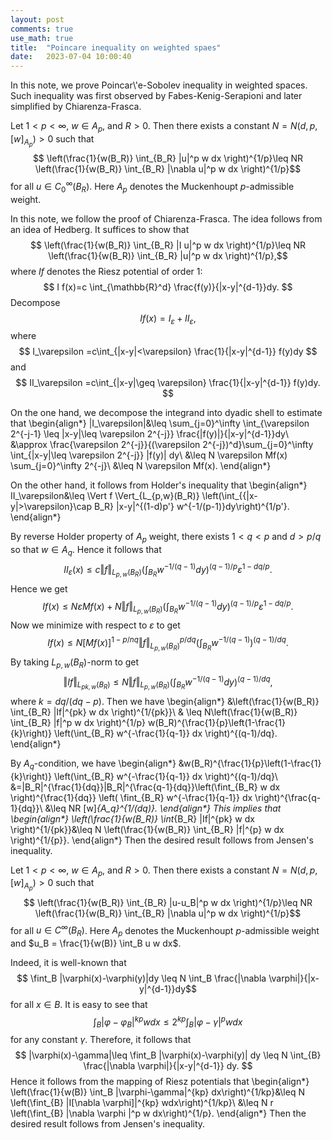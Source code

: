 ```yaml
---
layout: post
comments: true
use_math: true
title:  "Poincare inequality on weighted spaes"
date:   2023-07-04 10:00:40 
---
```

 

<div>
In this note, we prove Poincar\'e-Sobolev inequality in weighted spaces. Such inequality was first observed by Fabes-Kenig-Serapioni and later simplified by Chiarenza-Frasca.

Let $1<p<\infty$, $w\in A_p$, and $R>0$. Then there exists a constant $N=N(d,p,[w]_{A_p})>0$ such that 
$$ \left(\frac{1}{w(B_R)} \int_{B_R} |u|^p w dx \right)^{1/p}\leq NR \left(\frac{1}{w(B_R)} \int_{B_R} |\nabla u|^p w dx \right)^{1/p}$$
for all $u\in C_0^\infty(B_R)$. Here $A_p$ denotes the Muckenhoupt $p$-admissible weight. 

In this note, we follow the proof of Chiarenza-Frasca. The idea follows from an idea of Hedberg. It suffices to show that 
$$ \left(\frac{1}{w(B_R)} \int_{B_R} |I u|^p w dx \right)^{1/p}\leq NR \left(\frac{1}{w(B_R)} \int_{B_R} |u|^p w dx \right)^{1/p},$$
where $I f$ denotes the Riesz potential of order $1$:
$$
  I f(x)=c \int_{\mathbb{R}^d} \frac{f(y)}{|x-y|^{d-1}}dy.
$$
Decompose 
$$   If(x)=I_\varepsilon + II_{\varepsilon},$$
where 
$$
    I_\varepsilon =c\int_{|x-y|<\varepsilon} \frac{1}{|x-y|^{d-1}} f(y)dy 
$$
and
$$
    II_\varepsilon =c\int_{|x-y|\geq \varepsilon} \frac{1}{|x-y|^{d-1}} f(y)dy.
$$

On the one hand, we decompose the integrand into dyadic shell to estimate that
\begin{align*}
|I_\varepsilon|&\leq \sum_{j=0}^\infty \int_{\varepsilon 2^{-j-1} \leq |x-y|\leq \varepsilon 2^{-j}} \frac{|f(y)|}{|x-y|^{d-1}}dy\\
&\approx \frac{\varepsilon 2^{-j}}{(\varepsilon 2^{-j})^d}\sum_{j=0}^\infty \int_{|x-y|\leq \varepsilon 2^{-j}} |f(y)| dy\\
&\leq N \varepsilon Mf(x) \sum_{j=0}^\infty 2^{-j}\\
&\leq N \varepsilon Mf(x).
\end{align*}

On the other hand, it follows from Holder's inequality that 
\begin{align*}
II_\varepsilon&\leq \Vert f \Vert_{L_{p,w}(B_R)} \left(\int_{\{|x-y|>\varepsilon\}\cap B_R} |x-y|^{(1-d)p'} w^{-1/(p-1)}dy\right)^{1/p'}.
\end{align*}

By reverse Holder property of $A_p$ weight, there exists $1<q<p$ and $d>p/q$ so that $w\in A_q$. Hence it follows that 
$$
II_\varepsilon (x)\leq c \Vert f \Vert_{L_{p,w}(B_R)}\left(\int_{B_R} w^{-1/(q-1)} dy\right)^{(q-1)/p} \varepsilon^{1-dq/p}.
$$
Hence we get 
$$
If(x)\leq N \varepsilon M f(x) + N \Vert f \Vert_{L_{p,w}(B_R)} \left(\int_{B_R} w^{-1/(q-1)} dy\right)^{(q-1)/p} \varepsilon^{1-dq/p}.
$$
Now we minimize with respect to $\varepsilon$ to get 
$$ If(x)\leq N[Mf(x)]^{1-p/nq} \Vert f \Vert_{L_{p,w}(B_R)}^{p/dq} \left(\int_{B_R} w^{-1/(q-1)} \right)^{(q-1)/dq}.
$$
By taking $L_{p,w}(B_R)$-norm to get 
$$
   \Vert I f \Vert_{L_{pk,w}(B_R)} \leq N \Vert f \Vert_{L_{p,w}(B_R)} \left(\int_{B_R} w^{-1/(q-1)} dy \right)^{(q-1)/dq},
$$
where $k=dq/(dq-p)$. Then we have 
\begin{align*}
&\left(\frac{1}{w(B_R)} \int_{B_R} |If|^{pk} w dx \right)^{1/{pk}}\\
& \leq N\left(\frac{1}{w(B_R)} \int_{B_R} |f|^p w dx \right)^{1/p} w(B_R)^{\frac{1}{p}\left(1-\frac{1}{k}\right)} \left(\int_{B_R} w^{-\frac{1}{q-1}} dx \right)^{(q-1)/dq}.
\end{align*}

By $A_q$-condition, we have 
\begin{align*}
&w(B_R)^{\frac{1}{p}\left(1-\frac{1}{k}\right)} \left(\int_{B_R} w^{-\frac{1}{q-1}} dx \right)^{(q-1)/dq}\\
&=|B_R|^{\frac{1}{dq}}|B_R|^{\frac{q-1}{dq}}\left(\fint_{B_R} w dx \right)^{\frac{1}{dq}} \left( \fint_{B_R} w^{-\frac{1}{q-1}} dx \right)^{\frac{q-1}{dq}}\\
&\leq NR [w]_{A_q}^{1/(dq)}.
\end{align*}
This implies that 
\begin{align*}
\left(\frac{1}{w(B_R)} \int_{B_R} |If|^{pk} w dx \right)^{1/{pk}}&\leq N  \left(\frac{1}{w(B_R)} \int_{B_R} |f|^{p} w dx \right)^{1/{p}}.
\end{align*}
Then the desired result follows from Jensen's inequality.

 Let $1<p<\infty$, $w\in A_p$, and $R>0$. Then there exists a constant $N=N(d,p,[w]_{A_p})>0$ such that 
$$ \left(\frac{1}{w(B_R)} \int_{B_R} |u-u_B|^p w dx \right)^{1/p}\leq NR \left(\frac{1}{w(B_R)} \int_{B_R} |\nabla u|^p w dx \right)^{1/p}$$
for all $u\in C^\infty(B_R)$. Here $A_p$ denotes the Muckenhoupt $p$-admissible weight and $u_B = \frac{1}{w(B)} \int_B u w dx$. 

Indeed, it is well-known that 
$$ \fint_B |\varphi(x)-\varphi(y)|dy \leq N \int_B \frac{|\nabla \varphi|}{|x-y|^{d-1}}dy$$
for all $x\in B$. It is easy to see that 
$$ \int_B |\varphi-\varphi_B|^{kp} w dx \leq 2^{kp} \int_B |\varphi-\gamma|^p w dx $$
for any constant $\gamma$. Therefore, it follows that 
$$
|\varphi(x)-\gamma|\leq \fint_B |\varphi(x)-\varphi(y)| dy \leq N \int_{B} \frac{|\nabla \varphi|}{|x-y|^{d-1}} dy.
$$
Hence it follows from the mapping of Riesz potentials that 
\begin{align*}
\left(\frac{1}{w(B)} \int_B |\varphi-\gamma|^{kp} dx\right)^{1/kp}&\leq N \left(\fint_{B} |I[\nabla \varphi]|^{kp} wdx\right)^{1/kp}\\
&\leq N r \left(\fint_{B} |\nabla \varphi |^p w dx\right)^{1/p}.
\end{align*}
Then the desired result follows from Jensen's inequality. 


</div>
